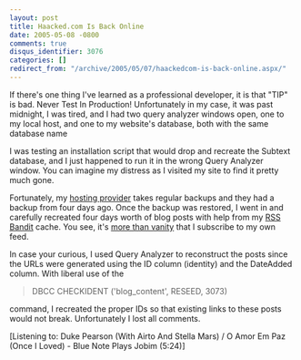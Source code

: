 ```yaml
---
layout: post
title: Haacked.com Is Back Online
date: 2005-05-08 -0800
comments: true
disqus_identifier: 3076
categories: []
redirect_from: "/archive/2005/05/07/haackedcom-is-back-online.aspx/"
---
```


If there's one thing I've learned as a professional developer, it is
that "TIP" is bad. Never Test In Production! Unfortunately in my case,
it was past midnight, I was tired, and I had two query analyzer windows
open, one to my local host, and one to my website's database, both with
the same database name

I was testing an installation script that would drop and recreate the
Subtext database, and I just happened to run it in the wrong Query
Analyzer window. You can imagine my distress as I visited my site to
find it pretty much gone.

Fortunately, my [hosting provider](http://webhost4life.com/) takes
regular backups and they had a backup from four days ago. Once the
backup was restored, I went in and carefully recreated four days worth
of blog posts with help from my [RSS Bandit](http://www.rssbandit.org/)
cache. You see, it's [more than
vanity](http://haacked.com/archive/2004/10/08/1322.aspx) that I
subscribe to my own feed.

In case your curious, I used Query Analyzer to reconstruct the posts
since the URLs were generated using the ID column (identity) and the
DateAdded column. With liberal use of the

> DBCC CHECKIDENT ('blog\_content', RESEED, 3073)

command, I recreated the proper IDs so that existing links to these
posts would not break. Unfortunately I lost all comments.

[Listening to: Duke Pearson (With Airto And Stella Mars) / O Amor Em Paz
(Once I Loved) - Blue Note Plays Jobim (5:24)]

